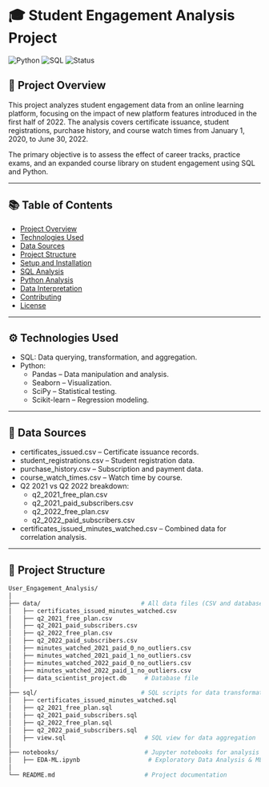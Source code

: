 # 🎓 Student Engagement Analysis Project

![Python](https://img.shields.io/badge/Python-3.8%2B-blue)
![SQL](https://img.shields.io/badge/SQL-MySQL-informational)
![Status](https://img.shields.io/badge/Status-Completed-brightgreen)

## 📌 Project Overview

This project analyzes student engagement data from an online learning platform, focusing on the impact of new platform features introduced in the first half of 2022. The analysis covers certificate issuance, student registrations, purchase history, and course watch times from January 1, 2020, to June 30, 2022. 

The primary objective is to assess the effect of career tracks, practice exams, and an expanded course library on student engagement using SQL and Python.

---

## 📚 Table of Contents

- [Project Overview](#project-overview)
- [Technologies Used](#technologies-used)
- [Data Sources](#data-sources)
- [Project Structure](#project-structure)
- [Setup and Installation](#setup-and-installation)
- [SQL Analysis](#sql-analysis)
- [Python Analysis](#python-analysis)
- [Data Interpretation](#data-interpretation)
- [Contributing](#contributing)
- [License](#license)

---

## ⚙️ Technologies Used

- SQL: Data querying, transformation, and aggregation.
- Python:
  - Pandas – Data manipulation and analysis.
  - Seaborn – Visualization.
  - SciPy – Statistical testing.
  - Scikit-learn – Regression modeling.

---

## 🧾 Data Sources

- certificates_issued.csv – Certificate issuance records.
- student_registrations.csv – Student registration data.
- purchase_history.csv – Subscription and payment data.
- course_watch_times.csv – Watch time by course.
- Q2 2021 vs Q2 2022 breakdown:
  - q2_2021_free_plan.csv
  - q2_2021_paid_subscribers.csv
  - q2_2022_free_plan.csv
  - q2_2022_paid_subscribers.csv
- certificates_issued_minutes_watched.csv – Combined data for correlation analysis.

---

## 📁 Project Structure

```bash
User_Engagement_Analysis/
│
├── data/                            # All data files (CSV and database)
│   ├── certificates_issued_minutes_watched.csv
│   ├── q2_2021_free_plan.csv
│   ├── q2_2021_paid_subscribers.csv
│   ├── q2_2022_free_plan.csv
│   ├── q2_2022_paid_subscribers.csv
│   ├── minutes_watched_2021_paid_0_no_outliers.csv
│   ├── minutes_watched_2021_paid_1_no_outliers.csv
│   ├── minutes_watched_2022_paid_0_no_outliers.csv
│   ├── minutes_watched_2022_paid_1_no_outliers.csv
│   ├── data_scientist_project.db     # Database file
│
├── sql/                             # SQL scripts for data transformation
│   ├── certificates_issued_minutes_watched.sql
│   ├── q2_2021_free_plan.sql
│   ├── q2_2021_paid_subscribers.sql
│   ├── q2_2022_free_plan.sql
│   ├── q2_2022_paid_subscribers.sql
│   ├── view.sql                      # SQL view for data aggregation
│
├── notebooks/                        # Jupyter notebooks for analysis
│   ├── EDA-ML.ipynb                   # Exploratory Data Analysis & ML
│
└── README.md                         # Project documentation
